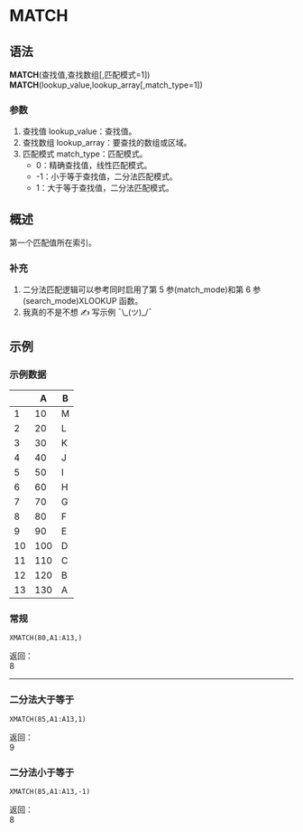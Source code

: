 # MATCH

## 语法

**MATCH**(查找值,查找数组[,匹配模式=1])  
**MATCH**(lookup_value,lookup_array[,match_type=1])

### 参数

1. 查找值 lookup_value：查找值。
2. 查找数组 lookup_array：要查找的数组或区域。
3. 匹配模式 match_type：匹配模式。
    - 0：精确查找值，线性匹配模式。
    - -1：小于等于查找值，二分法匹配模式。
    - 1：大于等于查找值，二分法匹配模式。

## 概述

第一个匹配值所在索引。

### 补充

1. 二分法匹配逻辑可以参考同时启用了第 5 参(match_mode)和第 6 参(search_mode)XLOOKUP 函数。
2. 我真的不是不想 ✍ 写示例 ¯\\\_(ツ)\_/¯

## 示例

### 示例数据

|     | A   | B   |
| --- | --- | --- |
| 1   | 10  | M   |
| 2   | 20  | L   |
| 3   | 30  | K   |
| 4   | 40  | J   |
| 5   | 50  | I   |
| 6   | 60  | H   |
| 7   | 70  | G   |
| 8   | 80  | F   |
| 9   | 90  | E   |
| 10  | 100 | D   |
| 11  | 110 | C   |
| 12  | 120 | B   |
| 13  | 130 | A   |

### 常规

```excel
XMATCH(80,A1:A13,)
```

返回：  
8

---

### 二分法大于等于

```excel
XMATCH(85,A1:A13,1)
```

返回：  
9

### 二分法小于等于

```excel
XMATCH(85,A1:A13,-1)
```

返回：  
8
